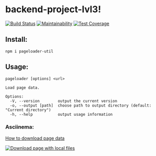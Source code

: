 # backend-project-lvl3!
[![Build Status](https://travis-ci.com/danylokarpenko/backend-project-lvl3.svg?branch=master)](https://travis-ci.com/danylokarpenko/backend-project-lvl3)
[![Maintainability](https://api.codeclimate.com/v1/badges/dc2fbf21cc23b8de4b59/maintainability)](https://codeclimate.com/github/danylokarpenko/backend-project-lvl3/maintainability)
[![Test Coverage](https://api.codeclimate.com/v1/badges/dc2fbf21cc23b8de4b59/test_coverage)](https://codeclimate.com/github/danylokarpenko/backend-project-lvl3/test_coverage)

## Install:
`npm i pageloader-util`

## Usage:
```
pageloader [options] <url>

Load page data.

Options:
  -V, --version        output the current version
  -o, --output [path]  choose path to output directory (default: "Current directory")
  -h, --help           output usage information

```

### Asciinema:

[How to download page data](https://asciinema.org/a/5h8dXMVWpSDx3CruMBV3ZiSNO)

[![Download page with local files](https://asciinema.org/a/BMfxI7ZlQG15loFXIVSJICEWr.svg)](https://asciinema.org/a/BMfxI7ZlQG15loFXIVSJICEWr)

